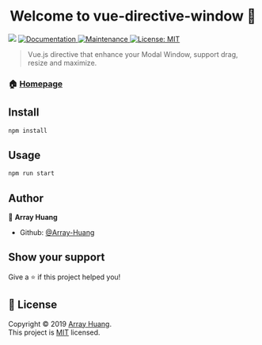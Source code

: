 <h1 align="center">Welcome to vue-directive-window 👋</h1>
<p>
  <img src="https://img.shields.io/badge/version-0.5.0-blue.svg?cacheSeconds=2592000" />
  <a href="https://array-huang.github.io/vue-directive-window">
    <img alt="Documentation" src="https://img.shields.io/badge/documentation-yes-brightgreen.svg" target="_blank" />
  </a>
  <a href="https://github.com/Array-Huang/vue-directive-window/graphs/commit-activity">
    <img alt="Maintenance" src="https://img.shields.io/badge/Maintained%3F-yes-green.svg" target="_blank" />
  </a>
  <a href="https://github.com/Array-Huang/vue-directive-window/blob/master/LICENSE">
    <img alt="License: MIT" src="https://img.shields.io/badge/License-MIT-yellow.svg" target="_blank" />
  </a>
</p>

> Vue.js directive that enhance your Modal Window, support drag, resize and maximize.

### 🏠 [Homepage](https://github.com/Array-Huang/vue-directive-window)

## Install

```sh
npm install
```

## Usage

```sh
npm run start
```

## Author

👤 **Array Huang**

* Github: [@Array-Huang](https://github.com/Array-Huang)

## Show your support

Give a ⭐️ if this project helped you!

## 📝 License

Copyright © 2019 [Array Huang](https://github.com/Array-Huang).<br />
This project is [MIT](https://github.com/Array-Huang/vue-directive-window/blob/master/LICENSE) licensed.